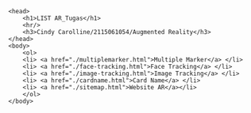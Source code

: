<!DOCTYPE html>
    <head>
        <h1>LIST AR_Tugas</h1>
        <hr/>
        <h3>Cindy Carolline/2115061054/Augmented Reality</h3>
    </head>
    <body>
        <ol>
        <li> <a href="./multiplemarker.html">Multiple Marker</a> </li>
        <li> <a href="./face-tracking.html">Face Tracking</a> </li>
        <li> <a href="./image-tracking.html">Image Tracking</a> </li>
        <li> <a href="./cardname.html">Card Name</a> </li>
        <li> <a href="./sitemap.html">Website AR</a></li>
        </ol>
    </body>
</html>
